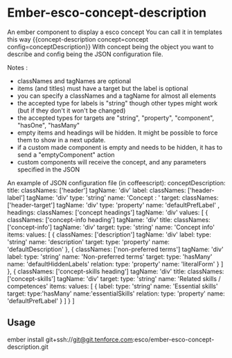 # Ember-esco-concept-description

An ember component to display a esco concept
You can call it in templates this way
{{concept-description concept=concept config=conceptDescription}}
With concept being the object you want to describe and config being the JSON configuration file.

Notes : 
- classNames and tagNames are optional 
- items (and titles) must have a target but the label is optional
- you can specify a classNames and a tagName for almost all elements
- the accepted type for labels is "string" though other types might work (but if they don't it won't be changed)
- the accepted types for targets are "string", "property", "component", "hasOne", "hasMany"
- empty items and headings will be hidden. It might be possible to force them to show in a next update.
- if a custom made component is empty and needs to be hidden, it has to send a "emptyComponent" action
- custom components will receive the concept, and any parameters specified in the JSON

An example of JSON configuration file (in coffeescript):
conceptDescription:
    title:
      classNames: ['header']
      tagName: 'div'
      label:
        classNames: ['header-label']
        tagName: 'div'
        type: 'string'
        name: 'Concept : '
      target:
        classNames: ['header-target']
        tagName: 'div'
        type: 'property'
        name: 'defaultPrefLabel'
    ,
    headings:
      classNames: ['concept headings']
      tagName: 'div'
      values:
        [
          {
            classNames: ['concept-info heading']
            tagName: 'div'
            title:
              classNames: ['concept-info']
              tagName: 'div'
              target:
                type: 'string'
                name: 'Concept info'
            items:
              values:
                [
                  {
                    classNames: ['description']
                    tagName: 'div'
                    label:
                      type: 'string'
                      name: 'description'
                    target:
                      type: 'property'
                      name: 'defaultDescription'
                  },
                  {
                    classNames: ['non-preferred terms']
                    tagName: 'div'
                    label:
                      type: 'string'
                      name: 'Non-preferred terms'
                    target:
                      type: 'hasMany'
                      name: 'defaultHiddenLabels'
                      relation:
                        type: 'property'
                        name: 'literalForm'
                  }
                ]
          },
          {
            classNames: ['concept-skills heading']
            tagName: 'div'
            title:
              classNames: ['concept-skills']
              tagName: 'div'
              target:
                type: 'string'
                name: 'Related skills / competences'
            items:
              values:
                [
                  {
                    label:
                      type: 'string'
                      name: 'Essential skills'
                    target:
                      type:'hasMany'
                      name:'essentialSkills'
                      relation:
                        type: 'property'
                        name: 'defaultPrefLabel'
                  }
                ]
          }
        ]

## Usage
ember install git+ssh://git@git.tenforce.com:esco/ember-esco-concept-description.git
